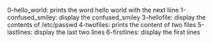 0-hello_world: prints the word hello world with the next liine
1-confused_smiley: display the confused_smiley
3-hellofile: display the contents of /etc/passwd
4-twofiles: prints the content of two files
5-lastlines: display the last two lines
6-firstlines: display the first lines
